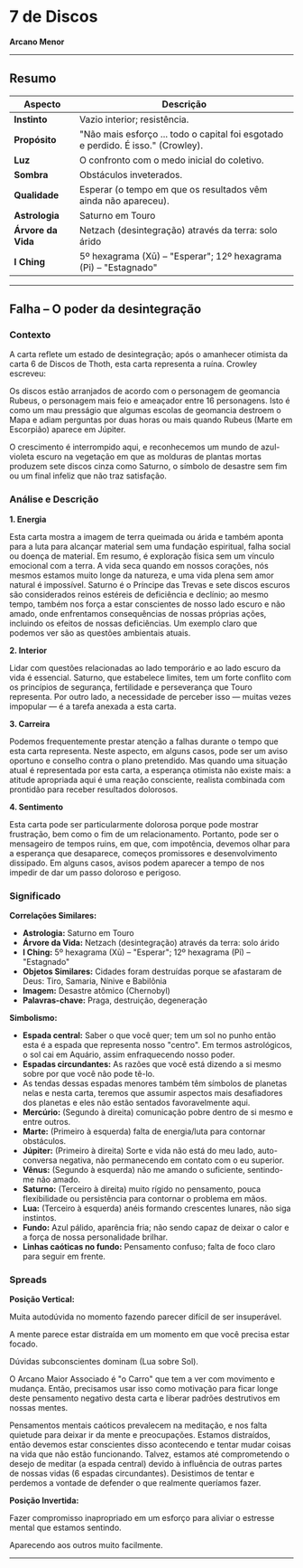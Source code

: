 # 7 de Discos

**Arcano Menor**

---

## Resumo

| Aspecto | Descrição |
|---------|-----------|
| **Instinto** | Vazio interior; resistência. |
| **Propósito** | "Não mais esforço ... todo o capital foi esgotado e perdido. É isso." (Crowley). |
| **Luz** | O confronto com o medo inicial do coletivo. |
| **Sombra** | Obstáculos inveterados. |
| **Qualidade** | Esperar (o tempo em que os resultados vêm ainda não apareceu). |
| **Astrologia** | Saturno em Touro |
| **Árvore da Vida** | Netzach (desintegração) através da terra: solo árido |
| **I Ching** | 5º hexagrama (Xū) – "Esperar"; 12º hexagrama (Pỉ) – "Estagnado" |

---

## Falha – O poder da desintegração

### Contexto

A carta reflete um estado de desintegração; após o amanhecer otimista da carta 6 de Discos de Thoth, esta carta representa a ruína. Crowley escreveu:

Os discos estão arranjados de acordo com o personagem de geomancia Rubeus, o personagem mais feio e ameaçador entre 16 personagens. Isto é como um mau presságio que algumas escolas de geomancia destroem o Mapa e adiam perguntas por duas horas ou mais quando Rubeus (Marte em Escorpião) aparece em Júpiter.

O crescimento é interrompido aqui, e reconhecemos um mundo de azul-violeta escuro na vegetação em que as molduras de plantas mortas produzem sete discos cinza como Saturno, o símbolo de desastre sem fim ou um final infeliz que não traz satisfação.

### Análise e Descrição

**1. Energia**

Esta carta mostra a imagem de terra queimada ou árida e também aponta para a luta para alcançar material sem uma fundação espiritual, falha social ou doença de material. Em resumo, é exploração física sem um vínculo emocional com a terra. A vida seca quando em nossos corações, nós mesmos estamos muito longe da natureza, e uma vida plena sem amor natural é impossível. Saturno é o Príncipe das Trevas e sete discos escuros são considerados reinos estéreis de deficiência e declínio; ao mesmo tempo, também nos força a estar conscientes de nosso lado escuro e não amado, onde enfrentamos consequências de nossas próprias ações, incluindo os efeitos de nossas deficiências. Um exemplo claro que podemos ver são as questões ambientais atuais.

**2. Interior**

Lidar com questões relacionadas ao lado temporário e ao lado escuro da vida é essencial. Saturno, que estabelece limites, tem um forte conflito com os princípios de segurança, fertilidade e perseverança que Touro representa. Por outro lado, a necessidade de perceber isso — muitas vezes impopular — é a tarefa anexada a esta carta.

**3. Carreira**

Podemos frequentemente prestar atenção a falhas durante o tempo que esta carta representa. Neste aspecto, em alguns casos, pode ser um aviso oportuno e conselho contra o plano pretendido. Mas quando uma situação atual é representada por esta carta, a esperança otimista não existe mais: a atitude apropriada aqui é uma reação consciente, realista combinada com prontidão para receber resultados dolorosos.

**4. Sentimento**

Esta carta pode ser particularmente dolorosa porque pode mostrar frustração, bem como o fim de um relacionamento. Portanto, pode ser o mensageiro de tempos ruins, em que, com impotência, devemos olhar para a esperança que desaparece, começos promissores e desenvolvimento dissipado. Em alguns casos, avisos podem aparecer a tempo de nos impedir de dar um passo doloroso e perigoso.

### Significado

**Correlações Similares:**

- **Astrologia:** Saturno em Touro
- **Árvore da Vida:** Netzach (desintegração) através da terra: solo árido
- **I Ching:** 5º hexagrama (Xū) – "Esperar"; 12º hexagrama (Pỉ) – "Estagnado"
- **Objetos Similares:** Cidades foram destruídas porque se afastaram de Deus: Tiro, Samaria, Nínive e Babilônia
- **Imagem:** Desastre atômico (Chernobyl)
- **Palavras-chave:** Praga, destruição, degeneração

**Simbolismo:**

- **Espada central:** Saber o que você quer; tem um sol no punho então esta é a espada que representa nosso "centro". Em termos astrológicos, o sol cai em Aquário, assim enfraquecendo nosso poder.
- **Espadas circundantes:** As razões que você está dizendo a si mesmo sobre por que você não pode tê-lo.
- As tendas dessas espadas menores também têm símbolos de planetas nelas e nesta carta, teremos que assumir aspectos mais desafiadores dos planetas e eles não estão sentados favoravelmente aqui.
- **Mercúrio:** (Segundo à direita) comunicação pobre dentro de si mesmo e entre outros.
- **Marte:** (Primeiro à esquerda) falta de energia/luta para contornar obstáculos.
- **Júpiter:** (Primeiro à direita) Sorte e vida não está do meu lado, auto-conversa negativa, não permanecendo em contato com o eu superior.
- **Vênus:** (Segundo à esquerda) não me amando o suficiente, sentindo-me não amado.
- **Saturno:** (Terceiro à direita) muito rígido no pensamento, pouca flexibilidade ou persistência para contornar o problema em mãos.
- **Lua:** (Terceiro à esquerda) anéis formando crescentes lunares, não siga instintos.
- **Fundo:** Azul pálido, aparência fria; não sendo capaz de deixar o calor e a força de nossa personalidade brilhar.
- **Linhas caóticas no fundo:** Pensamento confuso; falta de foco claro para seguir em frente.

### Spreads

**Posição Vertical:**

Muita autodúvida no momento fazendo parecer difícil de ser insuperável.

A mente parece estar distraída em um momento em que você precisa estar focado.

Dúvidas subconscientes dominam (Lua sobre Sol).

O Arcano Maior Associado é "o Carro" que tem a ver com movimento e mudança. Então, precisamos usar isso como motivação para ficar longe deste pensamento negativo desta carta e liberar padrões destrutivos em nossas mentes.

Pensamentos mentais caóticos prevalecem na meditação, e nos falta quietude para deixar ir da mente e preocupações. Estamos distraídos, então devemos estar conscientes disso acontecendo e tentar mudar coisas na vida que não estão funcionando. Talvez, estamos até comprometendo o desejo de meditar (a espada central) devido à influência de outras partes de nossas vidas (6 espadas circundantes). Desistimos de tentar e perdemos a vontade de defender o que realmente queríamos fazer.

**Posição Invertida:**

Fazer compromisso inapropriado em um esforço para aliviar o estresse mental que estamos sentindo.

Aparecendo aos outros muito facilmente.

---


